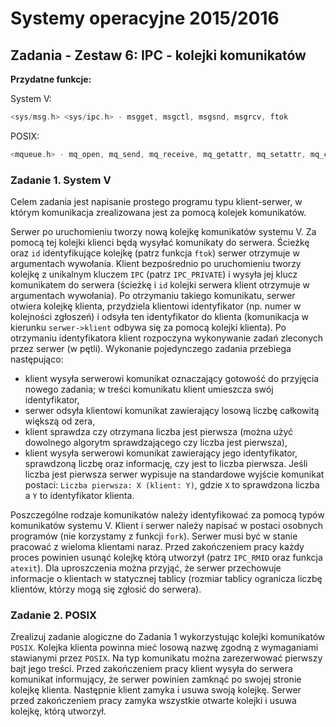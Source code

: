 # Systemy operacyjne 2015/2016

## Zadania - Zestaw 6: IPC - kolejki komunikatów

**Przydatne funkcje:**

System V:
```c
<sys/msg.h> <sys/ipc.h> - msgget, msgctl, msgsnd, msgrcv, ftok
```
POSIX:
```c
<mqueue.h> - mq_open, mq_send, mq_receive, mq_getattr, mq_setattr, mq_close, mq_unlink, mq_notify
```

### Zadanie 1. System V

Celem zadania jest napisanie prostego programu typu klient-serwer, w którym komunikacja zrealizowana jest za pomocą kolejek komunikatów.

Serwer po uruchomieniu tworzy nową kolejkę komunikatów systemu V. Za pomocą tej kolejki klienci będą wysyłać komunikaty do serwera. Ścieżkę oraz `id` identyfikujące kolejkę (patrz funkcja `ftok`) serwer otrzymuje w argumentach wywołania. Klient bezpośrednio po uruchomieniu tworzy kolejkę z unikalnym kluczem `IPC` (patrz `IPC_PRIVATE`) i wysyła jej klucz komunikatem do serwera (ścieżkę i `id` kolejki serwera klient otrzymuje w argumentach wywołania). Po otrzymaniu takiego komunikatu, serwer otwiera kolejkę klienta, przydziela klientowi identyfikator (np. numer w kolejności zgłoszeń) i odsyła ten identyfikator do klienta (komunikacja w kierunku `serwer->klient` odbywa się za pomocą kolejki klienta). Po otrzymaniu identyfikatora klient rozpoczyna wykonywanie zadań zleconych przez serwer (w pętli). Wykonanie pojedynczego zadania przebiega następująco:

* klient wysyła serwerowi komunikat oznaczający gotowość do przyjęcia nowego zadania; w treści komunikatu klient umieszcza swój identyfikator,
* serwer odsyła klientowi komunikat zawierający losową liczbę całkowitą większą od zera,
* klient sprawdza czy otrzymana liczba jest pierwsza (można użyć dowolnego algorytm sprawdzającego czy liczba jest pierwsza),
* klient wysyła serwerowi komunikat zawierający jego identyfikator, sprawdzoną liczbę oraz informację, czy jest to liczba pierwsza. Jeśli liczba jest pierwsza serwer wypisuje na standardowe wyjście komunikat postaci: `Liczba pierwsza: X (klient: Y)`, gdzie `X` to sprawdzona liczba a `Y` to identyfikator klienta.

Poszczególne rodzaje komunikatów należy identyfikować za pomocą typów komunikatów systemu V. Klient i serwer należy napisać w postaci osobnych programów (nie korzystamy z funkcji `fork`). Serwer musi być w stanie pracować z wieloma klientami naraz. Przed zakończeniem pracy każdy proces powinien usunąć kolejkę którą utworzył (patrz `IPC_RMID` oraz funkcja `atexit`). Dla uproszczenia można przyjąć, że serwer przechowuje informacje o klientach w statycznej tablicy (rozmiar tablicy ogranicza liczbę klientów, którzy mogą się zgłosić do serwera).

### Zadanie 2. POSIX

Zrealizuj zadanie alogiczne do Zadania 1 wykorzystując kolejki komunikatów `POSIX`.
Kolejka klienta powinna mieć losową nazwę zgodną z wymaganiami stawianymi przez `POSIX`. Na typ komunikatu można zarezerwować pierwszy bajt jego treści. Przed zakończeniem pracy klient wysyła do serwera komunikat informujący, że serwer powinien zamknąć po swojej stronie kolejkę klienta. Następnie klient zamyka i usuwa swoją kolejkę. Serwer przed zakończeniem pracy zamyka wszystkie otwarte kolejki i usuwa kolejkę, którą utworzył.
